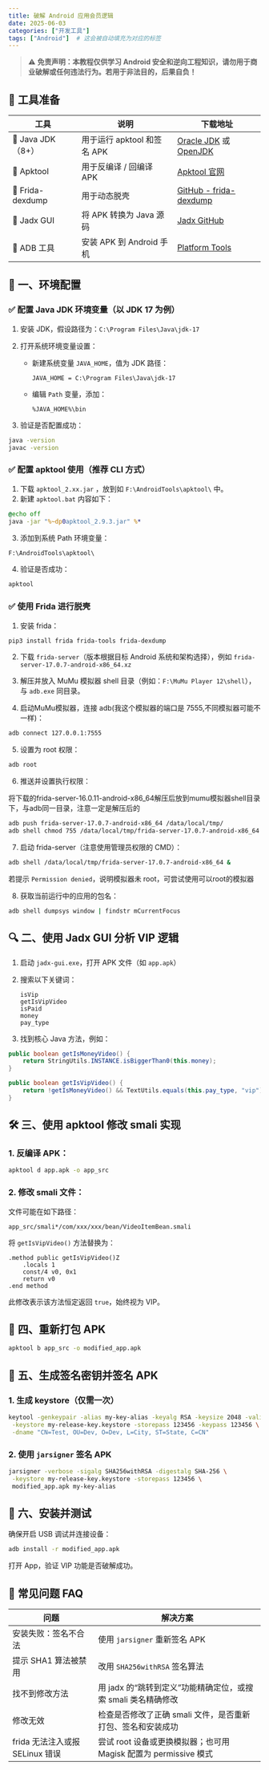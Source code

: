 ```yaml
---
title: 破解 Android 应用会员逻辑
date: 2025-06-03
categories: ["开发工具"]
tags: ["Android"]  # 这会被自动填充为对应的标签
---
```

> ⚠️ **免责声明：本教程仅供学习 Android 安全和逆向工程知识，请勿用于商业破解或任何违法行为。若用于非法目的，后果自负！**

## 🧰 工具准备

| 工具               | 说明                   | 下载地址                                                                                                            |
| ---------------- | -------------------- | --------------------------------------------------------------------------------------------------------------- |
| 🔹 Java JDK（8+）  | 用于运行 apktool 和签名 APK | [Oracle JDK](https://www.oracle.com/java/technologies/javase-downloads.html) 或 [OpenJDK](https://jdk.java.net/) |
| 🔹 Apktool       | 用于反编译 / 回编译 APK      | [Apktool 官网](https://ibotpeaches.github.io/Apktool/)                                                            |
| 🔹 Frida-dexdump | 用于动态脱壳               | [GitHub - frida-dexdump](https://github.com/hluwa/frida-dexdump)                                                |
| 🔹 Jadx GUI      | 将 APK 转换为 Java 源码    | [Jadx GitHub](https://github.com/skylot/jadx)                                                                   |
| 🔹 ADB 工具        | 安装 APK 到 Android 手机  | [Platform Tools](https://developer.android.com/studio/releases/platform-tools)                                  |


## 🔧 一、环境配置

### ✅ 配置 Java JDK 环境变量（以 JDK 17 为例）

1. 安装 JDK，假设路径为：`C:\Program Files\Java\jdk-17`
2. 打开系统环境变量设置：

    * 新建系统变量 `JAVA_HOME`，值为 JDK 路径：

      ```
      JAVA_HOME = C:\Program Files\Java\jdk-17
      ```
    * 编辑 `Path` 变量，添加：

      ```
      %JAVA_HOME%\bin
      ```
3. 验证是否配置成功：

```cmd
java -version
javac -version
```

### ✅ 配置 apktool 使用（推荐 CLI 方式）

1. 下载 `apktool_2.xx.jar` ，放到如 `F:\AndroidTools\apktool\` 中。
2. 新建 `apktool.bat` 内容如下：

```bat
@echo off
java -jar "%~dp0apktool_2.9.3.jar" %*
```

3. 添加到系统 Path 环境变量：

```bat
F:\AndroidTools\apktool\
```

4. 验证是否成功：

```cmd
apktool
```


### ✅ 使用 Frida 进行脱壳

1. 安装 frida：

```bash
pip3 install frida frida-tools frida-dexdump
```

2. 下载 `frida-server`（版本根据目标 Android 系统和架构选择），例如 `frida-server-17.0.7-android-x86_64.xz`

3. 解压并放入 MuMu 模拟器 shell 目录（例如：`F:\MuMu Player 12\shell`），与 `adb.exe` 同目录。

4. 启动MuMu模拟器，连接 adb(我这个模拟器的端口是 7555,不同模拟器可能不一样)：

```bash
adb connect 127.0.0.1:7555
```

5. 设置为 root 权限：

```bash
adb root
```

6. 推送并设置执行权限：

将下载的frida-server-16.0.11-android-x86_64解压后放到mumu模拟器shell目录下，与adb同一目录，注意一定是解压后的

```bash
adb push frida-server-17.0.7-android-x86_64 /data/local/tmp/
adb shell chmod 755 /data/local/tmp/frida-server-17.0.7-android-x86_64
```

7. 启动 frida-server（注意使用管理员权限的 CMD）：

```bash
adb shell /data/local/tmp/frida-server-17.0.7-android-x86_64 &
```

若提示 `Permission denied`，说明模拟器未 root，可尝试使用可以root的模拟器

8. 获取当前运行中的应用的包名：

```bash
adb shell dumpsys window | findstr mCurrentFocus
```

## 🔍 二、使用 Jadx GUI 分析 VIP 逻辑

1. 启动 `jadx-gui.exe`，打开 APK 文件（如 `app.apk`）
2. 搜索以下关键词：

   ```
   isVip
   getIsVipVideo
   isPaid
   money
   pay_type
   ```
3. 找到核心 Java 方法，例如：

```java
public boolean getIsMoneyVideo() {
    return StringUtils.INSTANCE.isBiggerThan0(this.money);
}

public boolean getIsVipVideo() {
    return !getIsMoneyVideo() && TextUtils.equals(this.pay_type, "vip");
}
```

## 🛠 三、使用 apktool 修改 smali 实现

### 1. 反编译 APK：

```bash
apktool d app.apk -o app_src
```

### 2. 修改 smali 文件：

文件可能在如下路径：

```
app_src/smali*/com/xxx/xxx/bean/VideoItemBean.smali
```

将 `getIsVipVideo()` 方法替换为：

```smali
.method public getIsVipVideo()Z
    .locals 1
    const/4 v0, 0x1
    return v0
.end method
```

此修改表示该方法恒定返回 `true`，始终视为 VIP。


## 🧱 四、重新打包 APK

```bash
apktool b app_src -o modified_app.apk
```

## 🔏 五、生成签名密钥并签名 APK

### 1. 生成 keystore（仅需一次）

```bash
keytool -genkeypair -alias my-key-alias -keyalg RSA -keysize 2048 -validity 10000 \
 -keystore my-release-key.keystore -storepass 123456 -keypass 123456 \
 -dname "CN=Test, OU=Dev, O=Dev, L=City, ST=State, C=CN"
```

### 2. 使用 `jarsigner` 签名 APK

```bash
jarsigner -verbose -sigalg SHA256withRSA -digestalg SHA-256 \
 -keystore my-release-key.keystore -storepass 123456 \
 modified_app.apk my-key-alias
```

## 🚀 六、安装并测试

确保开启 USB 调试并连接设备：

```bash
adb install -r modified_app.apk
```

打开 App，验证 VIP 功能是否破解成功。

## 🧩 常见问题 FAQ

| 问题                      | 解决方案                                          |
| ----------------------- | --------------------------------------------- |
| 安装失败：签名不合法              | 使用 `jarsigner` 重新签名 APK                       |
| 提示 SHA1 算法被禁用           | 改用 `SHA256withRSA` 签名算法                       |
| 找不到修改方法                 | 用 jadx 的“跳转到定义”功能精确定位，或搜索 smali 类名精确修改        |
| 修改无效                    | 检查是否修改了正确 smali 文件，是否重新打包、签名和安装成功             |
| frida 无法注入或报 SELinux 错误 | 尝试 root 设备或更换模拟器；也可用 Magisk 配置为 permissive 模式 |
